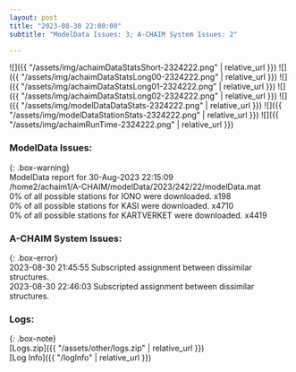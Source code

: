 ```yaml
---
layout: post
title: "2023-08-30 22:00:00"
subtitle: "ModelData Issues: 3; A-CHAIM System Issues: 2"

---
```


![]({{ "/assets/img/achaimDataStatsShort-2324222.png" | relative_url }})
![]({{ "/assets/img/achaimDataStatsLong00-2324222.png" | relative_url }})
![]({{ "/assets/img/achaimDataStatsLong01-2324222.png" | relative_url }})
![]({{ "/assets/img/achaimDataStatsLong02-2324222.png" | relative_url }})
![]({{ "/assets/img/modelDataDataStats-2324222.png" | relative_url }})
![]({{ "/assets/img/modelDataStationStats-2324222.png" | relative_url }})
![]({{ "/assets/img/achaimRunTime-2324222.png" | relative_url }})


### ModelData Issues:  
  
{: .box-warning}  
 ModelData report for 30-Aug-2023 22:15:09   
 /home2/achaim1/A-CHAIM/modelData/2023/242/22/modelData.mat   
 0% of all possible stations for IONO were downloaded. x198   
 0% of all possible stations for KASI were downloaded. x4710   
 0% of all possible stations for KARTVERKET were downloaded. x4419   
  
### A-CHAIM System Issues:  
  
{: .box-error}  
2023-08-30 21:45:55 Subscripted assignment between dissimilar structures.  
2023-08-30 22:46:03 Subscripted assignment between dissimilar structures.  

### Logs:  
  
{: .box-note}  
[Logs.zip]({{ "/assets/other/logs.zip" | relative_url }})  
[Log Info]({{ "/logInfo" | relative_url }})  
